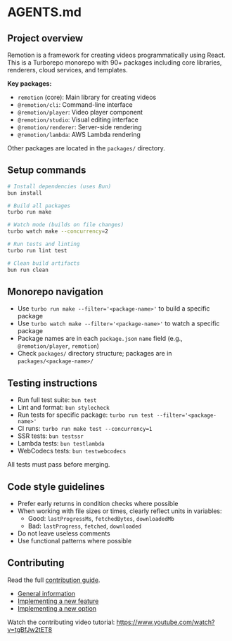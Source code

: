 # AGENTS.md

## Project overview

Remotion is a framework for creating videos programmatically using React. This is a Turborepo monorepo with 90+ packages including core libraries, renderers, cloud services, and templates.

**Key packages:**

- `remotion` (core): Main library for creating videos
- `@remotion/cli`: Command-line interface
- `@remotion/player`: Video player component
- `@remotion/studio`: Visual editing interface
- `@remotion/renderer`: Server-side rendering
- `@remotion/lambda`: AWS Lambda rendering

Other packages are located in the `packages/` directory.

## Setup commands

```bash
# Install dependencies (uses Bun)
bun install

# Build all packages
turbo run make

# Watch mode (builds on file changes)
turbo watch make --concurrency=2

# Run tests and linting
turbo run lint test

# Clean build artifacts
bun run clean
```

## Monorepo navigation

- Use `turbo run make --filter='<package-name>'` to build a specific package
- Use `turbo watch make --filter='<package-name>'` to watch a specific package
- Package names are in each `package.json` `name` field (e.g., `@remotion/player`, `remotion`)
- Check `packages/` directory structure; packages are in `packages/<package-name>/`

## Testing instructions

- Run full test suite: `bun test`
- Lint and format: `bun stylecheck`
- Run tests for specific package: `turbo run test --filter='<package-name>'`
- CI runs: `turbo run make test --concurrency=1`
- SSR tests: `bun testssr`
- Lambda tests: `bun testlambda`
- WebCodecs tests: `bun testwebcodecs`

All tests must pass before merging.

## Code style guidelines

- Prefer early returns in condition checks where possible
- When working with file sizes or times, clearly reflect units in variables:
  - Good: `lastProgressMs`, `fetchedBytes`, `downloadedMb`
  - Bad: `lastProgress`, `fetched`, `downloaded`
- Do not leave useless comments
- Use functional patterns where possible

## Contributing

Read the full [contribution guide](/packages/docs/docs/contributing/index.mdx).

- [General information](/packages/docs/docs//contributing/index.mdx)
- [Implementing a new feature](/packages/docs/docs/contributing/feature.mdx)
- [Implementing a new option](/packages/docs/docs/contributing/option.mdx)

Watch the contributing video tutorial: https://www.youtube.com/watch?v=tgBfJw2tET8
